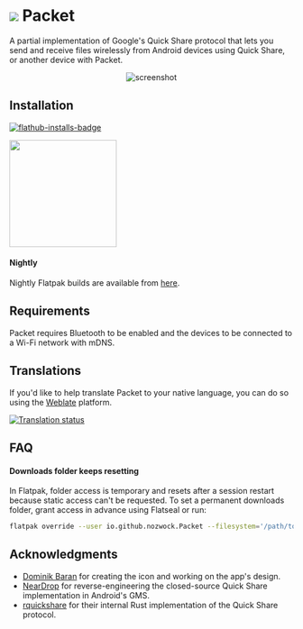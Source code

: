 # <img src="data/icons/io.github.nozwock.Packet.svg" /> Packet

A partial implementation of Google's Quick Share protocol that lets you send and receive files wirelessly from Android devices using Quick Share, or another device with Packet.

<div align="center">
    <img src="data/resources/screenshots/packet-receive.png" alt="screenshot" />
</div>

## Installation

[![flathub-installs-badge]][flathub]

<a href="https://flathub.org/apps/details/io.github.nozwock.Packet">
<img src="https://flathub.org/api/badge?svg&locale=en&dark" width="190px" />
</a>

#### Nightly
Nightly Flatpak builds are available from [here][nightly-build].

## Requirements
Packet requires Bluetooth to be enabled and the devices to be connected to a Wi-Fi network with mDNS.

## Translations
If you'd like to help translate Packet to your native language, you can do so using the [Weblate][translation-platform] platform.

[![Translation status][translation-status-widget]][translation-platform]

## FAQ

#### Downloads folder keeps resetting

In Flatpak, folder access is temporary and resets after a session restart because static access can't be requested. To set a permanent downloads folder, grant access in advance using Flatseal or run:

```sh
flatpak override --user io.github.nozwock.Packet --filesystem='/path/to/your/folder/here'
```

## Acknowledgments
- [Dominik Baran][dominik] for creating the icon and working on the app's design.
- [NearDrop][neardrop] for reverse-engineering the closed-source Quick Share implementation in Android's GMS.
- [rquickshare] for their internal Rust implementation of the Quick Share protocol.

[nightly-build]: https://nightly.link/nozwock/packet/workflows/ci/main?preview
[translation-platform]: https://hosted.weblate.org/engage/packet/
[translation-status-widget]: https://hosted.weblate.org/widget/packet/multi-auto.svg
[dominik]: https://gitlab.gnome.org/wallaby
[neardrop]: https://github.com/grishka/NearDrop/
[rquickshare]: https://github.com/Martichou/rquickshare/
[flathub]: https://flathub.org/apps/details/io.github.nozwock.Packet
[flathub-installs-badge]: https://img.shields.io/badge/dynamic/json?label=Packet&url=https%3A%2F%2Fflathub.org%2Fapi%2Fv2%2Fstats%2Fio.github.nozwock.Packet&query=%24.installs_total&logo=flathub&color=007ec6
